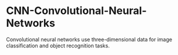 # CNN-Convolutional-Neural-Networks
Convolutional neural networks use three-dimensional data for image classification and object recognition tasks.

